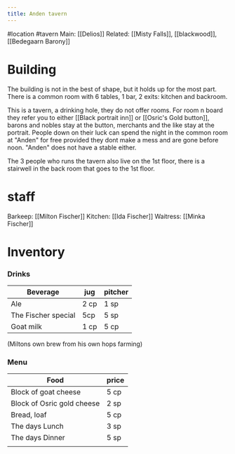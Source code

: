 ---title: Anden tavern---
#location #tavern 
Main: [[Delios]]
Related: [[Misty Falls]], [[blackwood]],[[Bedegaarn Barony]]

# Building
The building is not in the best of shape, but it holds up for the most part.
There is a common room with 6 tables, 1 bar, 2 exits: kitchen and backroom.

This is a tavern, a drinking hole, they do not offer rooms.
For room n board they refer you to either [[Black portrait inn]] or [[Osric's Gold button]], barons and nobles stay at the button, merchants and the like stay at the portrait. People down on their luck can spend the night in the common room at "Anden" for free provided they dont make a mess and are gone before noon.
"Anden" does not have a stable either.

The 3 people who runs the tavern also live on the 1st floor, there is a stairwell in the back room that goes to the 1st floor.

# staff
Barkeep: [[Milton Fischer]]
Kitchen: [[Ida Fischer]]
Waitress: [[Minka Fischer]]

# Inventory
### Drinks
| Beverage            | jug | pitcher |
| ------------------- | ----- | -----|
| Ale                 | 2 cp  | 1 sp |
| The Fischer special | 5cp   | 5 sp |
| Goat milk           | 1 cp  | 5 cp |

(Miltons own brew from his own hops farming)

### Menu 
| Food                       | price |
| -------------------------- | ----- |
| Block of goat cheese       | 5 cp  |
| Block of Osric gold cheese | 2 sp  |
| Bread, loaf                | 5 cp  |
| The days Lunch             | 3 sp  |
| The days Dinner            | 5 sp  |
|                            |       |
